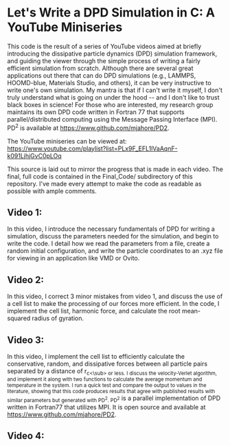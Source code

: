 # Let's Write a DPD Simulation in C: A YouTube Miniseries

This code is the result of a series of YouTube videos aimed at briefly introducing the dissipative particle dynamics (DPD) simulation framework, and guiding the viewer through the simple process of writing a fairly efficient simulation from scratch. Although there are several great applications out there that can do DPD simulations (e.g., LAMMPS, HOOMD-blue, Materials Studio, and others), it can be very instructive to write one's own simulation. My mantra is that if I can't write it myself, I don't truly understand what is going on under the hood -- and I don't like to trust black boxes in science! For those who are interested, my research group maintains its own DPD code written in Fortran 77 that supports parallel/distributed computing using the Message Passing Interface (MPI). PD<sup>2</sup> is available at https://www.github.com/mjahore/PD2.

The YouTube miniseries can be viewed at: https://www.youtube.com/playlist?list=PLx9F_EFL1lVaAqnF-k091LjhjGvC0pLOq

This source is laid out to mirror the progress that is made in each video. The final, full code is contained in the Final_Code/ subdirectory of this repository. I've made every attempt to make the code as readable as possible with ample comments.

## Video 1:

In this video, I introduce the necessary fundamentals of DPD for writing a simulation, discuss the parameters needed for the simulation, and begin to write the code. I detail how we read the parameters from a file, create a random initial configuration, and write the particle coordinates to an .xyz file for viewing in an application like VMD or Ovito.

## Video 2:

In this video, I correct 3 minor mistakes from video 1, and discuss the use of a cell list to make the processing of our forces more efficient. In the code, I implement the cell list, harmonic force, and calculate the root mean-squared radius of gyration.

## Video 3:

In this video, I implement the cell list to efficiently calculate the conservative, random, and dissipative forces between all particle pairs separated by a distance of r<sub>c<\sub> or less. I discuss the velocity-Verlet algorithm, and implement it along with two functions to calculate the average momentum and temperature in the system. I run a quick test and compare the output to values in the literature, showing that this code produces results that agree with published results with similar parameters but generated with PD<sup>2</sup>. PD<sup>2</sub> is a parallel implementation of DPD written in Fortran77 that utilizes MPI. It is open source and available at https://www.github.com/mjahore/PD2.

## Video 4:
